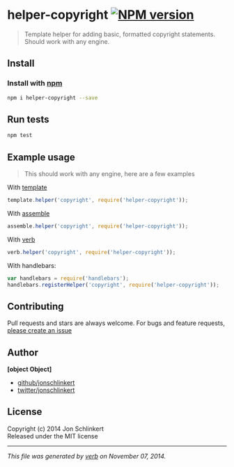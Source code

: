 # helper-copyright [![NPM version](https://badge.fury.io/js/helper-copyright.svg)](http://badge.fury.io/js/helper-copyright)

> Template helper for adding basic, formatted copyright statements. Should work with any engine.

## Install
### Install with [npm](npmjs.org)

```bash
npm i helper-copyright --save
```

## Run tests

```bash
npm test
```

## Example usage

> This should work with any engine, here are a few examples

With [template](https://github.com/jonschlinkert/template)

```js
template.helper('copyright', require('helper-copyright'));
```

With [assemble](https://github.com/assemble/assemble)

```js
assemble.helper('copyright', require('helper-copyright'));
```

With [verb](https://github.com/jonschlinkert/verb)

```js
verb.helper('copyright', require('helper-copyright'));
```

With handlebars:

```js
var handlebars = require('handlebars');
handlebars.registerHelper('copyright', require('helper-copyright'));
```

## Contributing
Pull requests and stars are always welcome. For bugs and feature requests, [please create an issue](https://github.com/jonschlinkert/helper-copyright/issues)

## Author

**[object Object]**
 
+ [github/jonschlinkert](https://github.com/jonschlinkert)
+ [twitter/jonschlinkert](http://twitter.com/jonschlinkert) 

## License
Copyright (c) 2014 Jon Schlinkert  
Released under the MIT license

***

_This file was generated by [verb](https://github.com/jonschlinkert/verb) on November 07, 2014._